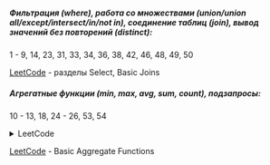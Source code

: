 ##### Фильтрация (where), работа со множествами (union/union all/except/intersect/in/not in), соединение таблиц (join), вывод значений без повторений (distinct):
1 - 9, 14, 23, 31, 33, 34, 36, 38, 42, 46, 48, 49, 50

[LeetCode](https://leetcode.com/studyplan/top-sql-50/) - разделы Select, Basic Joins

##### Агрегатные функции (min, max, avg, sum, count), подзапросы:
10 - 13, 18, 24 - 26, 53, 54

<details>
  <summary>LeetCode</summary>
    <a href="https://leetcode.com/problems/combine-two-tables/">175. Combine Two Tables</a><br>
    <a href="https://leetcode.com/problems/customer-placing-the-largest-number-of-orders/">586. Customer Placing the Largest Number of Orders</a><br>
    <a href="https://leetcode.com/problems/employees-earning-more-than-their-managers/">181. Employees Earning More Than Their Managers</a><br>
    <a href="https://leetcode.com/problems/customers-who-never-order/">183. Customers Who Never Order</a><br>
</details>

[LeetCode](https://leetcode.com/studyplan/top-sql-50/) - Basic Aggregate Functions
